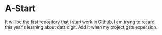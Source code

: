 # A-Start
It will be the first repository that i start work in GIthub.
I am trying to recard this year's learning about data digit.
Add it when my project gets expension.
